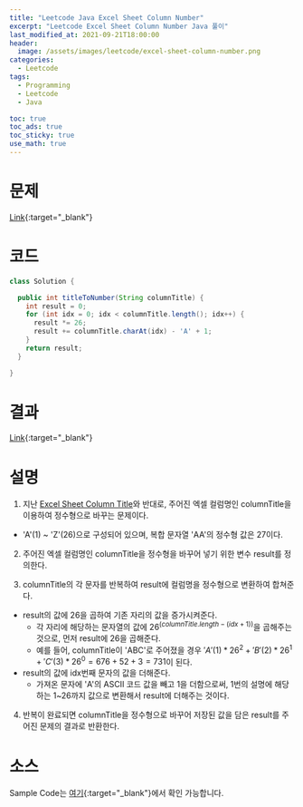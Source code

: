 ```yaml
---
title: "Leetcode Java Excel Sheet Column Number"
excerpt: "Leetcode Excel Sheet Column Number Java 풀이"
last_modified_at: 2021-09-21T18:00:00
header:
  image: /assets/images/leetcode/excel-sheet-column-number.png
categories:
  - Leetcode
tags:
  - Programming
  - Leetcode
  - Java

toc: true
toc_ads: true
toc_sticky: true
use_math: true
---
```

# 문제
[Link](https://leetcode.com/problems/excel-sheet-column-number/){:target="_blank"}

# 코드
```java
class Solution {

  public int titleToNumber(String columnTitle) {
    int result = 0;
    for (int idx = 0; idx < columnTitle.length(); idx++) {
      result *= 26;
      result += columnTitle.charAt(idx) - 'A' + 1;
    }
    return result;
  }

}
```

# 결과
[Link](https://leetcode.com/submissions/detail/558536318/){:target="_blank"}

# 설명
1. 지난 [Excel Sheet Column Title](excel-sheet-column-title)와 반대로, 주어진 엑셀 컬럼명인 columnTitle을 이용하여 정수형으로 바꾸는 문제이다.
- 'A'(1) ~ 'Z'(26)으로 구성되어 있으며, 복합 문자열 'AA'의 정수형 값은 27이다.

2. 주어진 엑셀 컬럼명인 columnTitle을 정수형을 바꾸어 넣기 위한 변수 result를 정의한다.

3. columnTitle의 각 문자를 반복하여 result에 컬럼명을 정수형으로 변환하여 합쳐준다.
- result의 값에 26을 곱하여 기존 자리의 값을 증가시켜준다.
  - 각 자리에 해당하는 문자열의 값에 $26^{(columnTitle.length - (idx + 1))}$을 곱해주는 것으로, 먼저 result에 26을 곱해준다.
  - 예를 들어, columnTitle이 'ABC'로 주어졌을 경우 $'A'(1) * 26^2 + 'B'(2) * 26^1 + 'C'(3) * 26^0 = 676 + 52 + 3 = 731$이 된다.
- result의 값에 idx번째 문자의 값을 더해준다.
  - 가져온 문자에 'A'의 ASCII 코드 값을 빼고 1을 더함으로써, 1번의 설명에 해당하는 1~26까지 값으로 변환해서 result에 더해주는 것이다.

4. 반복이 완료되면 columnTitle을 정수형으로 바꾸어 저장된 값을 담은 result를 주어진 문제의 결과로 반환한다.

# 소스
Sample Code는 [여기](https://github.com/GracefulSoul/leetcode/blob/master/src/main/java/gracefulsoul/problems/MajorityElement.java){:target="_blank"}에서 확인 가능합니다.